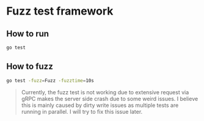 # Fuzz test framework

## How to run

```bash
go test
```

## How to fuzz

```bash
go test -fuzz=Fuzz -fuzztime=10s
```

> Currently, the fuzz test is not working due to extensive request via gRPC makes the server side crash due to some weird issues. I believe this is mainly caused by dirty write issues as multiple tests are running in parallel. I will try to fix this issue later.
